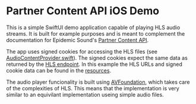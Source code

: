 # Partner Content API iOS Demo

This is a simple SwiftUI demo application capable of playing HLS audio
streams. It is built for example purposes and is meant to complement the
documentation for Epidemic Sound's [Partner Content API](https://partner-content-api.epidemicsound.com).

The app uses signed cookies for accessing the HLS files
(see [AudioContentProvider.swift](App/Services/AudioContentProvider.swift)).
The signed cookies expect the same data as returned by the
[HLS endpoint](https://partner-content-api.epidemicsound.com//swagger#/Tracks/GET_HLS_Download_Data).
In this example the HLS URLs and signed cookie data can be found in the
[resources](App/Resources/Constants.swift).

The audio player funcionality is built using
[AVFoundation](https://developer.apple.com/documentation/avfoundation), which
takes care of the complexities of HLS. This means that the implementation is
very similar to an equivilant implementation useing simple audio files.
